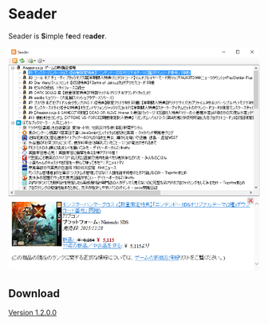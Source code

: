 # Seader

Seader is **S**imple f**e**ed re**ader**.

![Screenshot](https://github.com/wertrain/seader/blob/master/Seader/Resources/screenshot.png)

## Download
[Version 1.2.0.0](https://wertrain.github.io/software/Seader.zip "Seader.zip")
